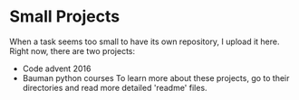# Small Projects
When a task seems too small to have its own repository, I upload it here. Right now, there are two projects:
* Code advent 2016
* Bauman python courses
To learn more about these projects, go to their directories and read more detailed 'readme' files.